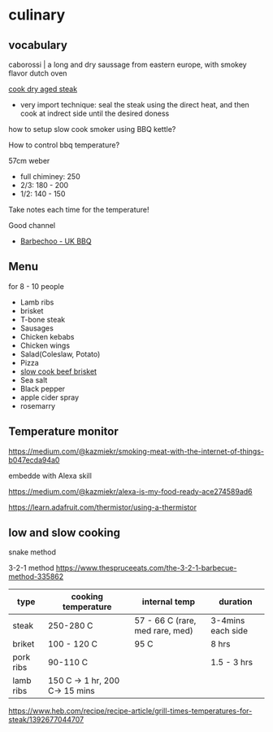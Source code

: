 # culinary 

## vocabulary

caborossi | a long and dry saussage from eastern europe, with smokey flavor dutch oven


[cook dry aged steak](https://haciendasur.com/7-tips-to-cook-dry-aged-steaks-perfectly/)
- very import technique: seal the steak using the direct heat, and then cook at indrect side until the desired doness

how to setup slow cook smoker using BBQ kettle?

How to control bbq temperature?

57cm weber

- full chiminey: 250
- 2/3: 180 - 200
- 1/2: 140 - 150

Take notes each time for the temperature!

Good channel

- [Barbechoo - UK BBQ](https://www.youtube.com/watch?v=Ax9DIz2xBmQ&ab_channel=Barbechoo-UKBBQ)

## Menu

for 8 - 10 people

- Lamb ribs
- brisket
- T-bone steak
- Sausages
- Chicken kebabs
- Chicken wings
- Salad(Coleslaw, Potato)
- Pizza
- [slow cook beef brisket](https://www.youtube.com/watch?v=H_1gcnkCTYg&ab_channel=ChefSamuelBurke)
- Sea salt
- Black pepper
- apple cider spray
- rosemarry

## Temperature monitor

https://medium.com/@kazmiekr/smoking-meat-with-the-internet-of-things-b047ecda94a0

embedde with Alexa skill

https://medium.com/@kazmiekr/alexa-is-my-food-ready-ace274589ad6

https://learn.adafruit.com/thermistor/using-a-thermistor

## low and slow cooking

snake method


3-2-1 method  https://www.thespruceeats.com/the-3-2-1-barbecue-method-335862

| type | cooking temperature | internal temp | duration |
| ------ | -------| -------| ----- |
| steak | 250-280 C | 57 - 66 C (rare, med rare, med) | 3-4mins each side |
| briket | 100 - 120 C | 95 C | 8 hrs |
| pork ribs | 90-110 C | | 1.5 - 3 hrs |
| lamb ribs | 150 C -> 1 hr, 200 C-> 15 mins | |

https://www.heb.com/recipe/recipe-article/grill-times-temperatures-for-steak/1392677044707